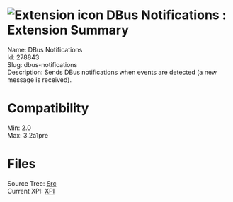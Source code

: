 # ![Extension icon](https://addons.thunderbird.net/static/img/addon-icons/social-64.png) DBus Notifications : Extension Summary

Name: DBus Notifications  
Id: 278843  
Slug: dbus-notifications  
Description: Sends DBus notifications when events are detected (a new message is received).
  

# Compatibility
Min: 2.0  
Max: 3.2a1pre  

# Files

Source Tree: [Src](C:/Dev/Thunderbird/ThunderKdB/xall/xOther/278843-dbus-notifications/src)  
Current XPI: [XPI](C:/Dev/Thunderbird/ThunderKdB/xall/xOther/278843-dbus-notifications/xpi)  



